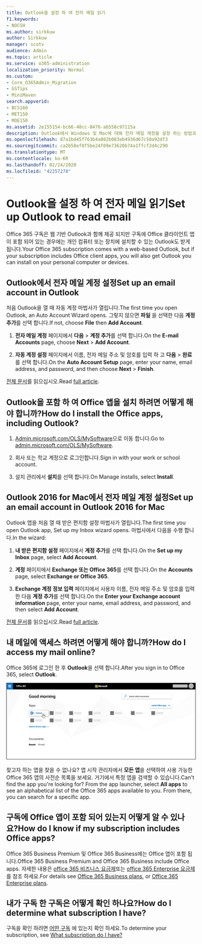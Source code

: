 ```yaml
---
title: Outlook을 설정 하 여 전자 메일 읽기
f1.keywords:
- NOCSH
ms.author: sirkkuw
author: Sirkkuw
manager: scotv
audience: Admin
ms.topic: article
ms.service: o365-administration
localization_priority: Normal
ms.custom:
- Core_O365Admin_Migration
- GSTips
- MiniMaven
search.appverid:
- BCS160
- MET150
- MOE150
ms.assetid: 2e155154-bc66-48cc-8476-ab558c97115a
description: Outlook에서 Windows 및 Mac에 대해 전자 메일 계정을 설정 하는 방법과 Office 앱을 설치 하 고 온라인으로 전자 메일에 액세스 하는 방법에 대해 알아봅니다.
ms.openlocfilehash: 87a1bd45f763b4a802b083eb4936d67c50a92df3
ms.sourcegitcommit: ca2b58ef8f5be24f09e73620b74a1ffcf2d4c290
ms.translationtype: MT
ms.contentlocale: ko-KR
ms.lasthandoff: 02/24/2020
ms.locfileid: "42257278"
---
```

# <a name="set-up-outlook-to-read-email"></a><span data-ttu-id="dce19-103">Outlook을 설정 하 여 전자 메일 읽기</span><span class="sxs-lookup"><span data-stu-id="dce19-103">Set up Outlook to read email</span></span>

<span data-ttu-id="dce19-104">Office 365 구독은 웹 기반 Outlook과 함께 제공 되지만 구독에 Office 클라이언트 앱이 포함 되어 있는 경우에는 개인 컴퓨터 또는 장치에 설치할 수 있는 Outlook도 받게 됩니다.</span><span class="sxs-lookup"><span data-stu-id="dce19-104">Your Office 365 subscription comes with a web-based Outlook, but if your subscription includes Office client apps, you will also get Outlook you can install on your personal computer or devices.</span></span>
  
## <a name="set-up-an-email-account-in-outlook"></a><span data-ttu-id="dce19-105">Outlook에서 전자 메일 계정 설정</span><span class="sxs-lookup"><span data-stu-id="dce19-105">Set up an email account in Outlook</span></span>

<span data-ttu-id="dce19-106">처음 Outlook을 열 때 자동 계정 마법사가 열립니다.</span><span class="sxs-lookup"><span data-stu-id="dce19-106">The first time you open Outlook, an Auto Account Wizard opens.</span></span> <span data-ttu-id="dce19-107">그렇지 않으면 **파일** 을 선택한 다음 **계정 추가**를 선택 합니다.</span><span class="sxs-lookup"><span data-stu-id="dce19-107">If not, choose **File** then **Add Account**.</span></span>
  
1. <span data-ttu-id="dce19-108">**전자 메일 계정** 페이지에서 **다음** \> **계정 추가**를 선택 합니다.</span><span class="sxs-lookup"><span data-stu-id="dce19-108">On the **E-mail Accounts** page, choose **Next** \> **Add Account**.</span></span>
    
2. <span data-ttu-id="dce19-109">**자동 계정 설정** 페이지에서 이름, 전자 메일 주소 및 암호를 입력 하 고 **다음** \> **완료**를 선택 합니다.</span><span class="sxs-lookup"><span data-stu-id="dce19-109">On the **Auto Account Setup** page, enter your name, email address, and password, and then choose **Next** \> **Finish**.</span></span>
    
<span data-ttu-id="dce19-110">[전체 문서](https://support.office.com/article/6e27792a-9267-4aa4-8bb6-c84ef146101b.aspx)를 읽으십시오.</span><span class="sxs-lookup"><span data-stu-id="dce19-110">Read [full article](https://support.office.com/article/6e27792a-9267-4aa4-8bb6-c84ef146101b.aspx).</span></span>
  
## <a name="how-do-i-install-the-office-apps-including-outlook"></a><span data-ttu-id="dce19-111">Outlook을 포함 하 여 Office 앱을 설치 하려면 어떻게 해야 합니까?</span><span class="sxs-lookup"><span data-stu-id="dce19-111">How do I install the Office apps, including Outlook?</span></span>

1. <span data-ttu-id="dce19-112">[Admin.microsoft.com/OLS/MySoftware](https://admin.microsoft.com/OLS/MySoftware.aspx)으로 이동 합니다.</span><span class="sxs-lookup"><span data-stu-id="dce19-112">Go to [admin.microsoft.com/OLS/MySoftware](https://admin.microsoft.com/OLS/MySoftware.aspx).</span></span>
    
2. <span data-ttu-id="dce19-113">회사 또는 학교 계정으로 로그인합니다.</span><span class="sxs-lookup"><span data-stu-id="dce19-113">Sign in with your work or school account.</span></span>
    
3. <span data-ttu-id="dce19-114">설치 관리에서 **설치**를 선택 합니다.</span><span class="sxs-lookup"><span data-stu-id="dce19-114">On Manage installs, select **Install**.</span></span>
    
## <a name="set-up-an-email-account-in-outlook-2016-for-mac"></a><span data-ttu-id="dce19-115">Outlook 2016 for Mac에서 전자 메일 계정 설정</span><span class="sxs-lookup"><span data-stu-id="dce19-115">Set up an email account in Outlook 2016 for Mac</span></span>

<span data-ttu-id="dce19-116">Outlook 앱을 처음 열 때 받은 편지함 설정 마법사가 열립니다.</span><span class="sxs-lookup"><span data-stu-id="dce19-116">The first time you open Outlook app, Set up my Inbox wizard opens.</span></span> <span data-ttu-id="dce19-117">마법사에서 다음을 수행 합니다.</span><span class="sxs-lookup"><span data-stu-id="dce19-117">In the wizard:</span></span> 
  
1. <span data-ttu-id="dce19-118">**내 받은 편지함 설정** 페이지에서 **계정 추가**를 선택 합니다.</span><span class="sxs-lookup"><span data-stu-id="dce19-118">On the **Set up my Inbox** page, select **Add Account**.</span></span>
    
2. <span data-ttu-id="dce19-119">**계정** 페이지에서 **Exchange 또는 Office 365**를 선택 합니다.</span><span class="sxs-lookup"><span data-stu-id="dce19-119">On the **Accounts** page, select **Exchange or Office 365**.</span></span>
    
3. <span data-ttu-id="dce19-120">**Exchange 계정 정보 입력** 페이지에서 사용자 이름, 전자 메일 주소 및 암호를 입력 한 다음 **계정 추가**를 선택 합니다.</span><span class="sxs-lookup"><span data-stu-id="dce19-120">On the **Enter your Exchange account information** page, enter your name, email address, and password, and then select **Add Account**.</span></span>
    
<span data-ttu-id="dce19-121">[전체 문서](https://support.office.com/article/6e27792a-9267-4aa4-8bb6-c84ef146101b.aspx#PickTab=Outlook_for_Mac)를 읽으십시오.</span><span class="sxs-lookup"><span data-stu-id="dce19-121">Read [full article](https://support.office.com/article/6e27792a-9267-4aa4-8bb6-c84ef146101b.aspx#PickTab=Outlook_for_Mac).</span></span> 
  
## <a name="how-do-i-access-my-mail-online"></a><span data-ttu-id="dce19-122">내 메일에 액세스 하려면 어떻게 해야 합니까?</span><span class="sxs-lookup"><span data-stu-id="dce19-122">How do I access my mail online?</span></span>

<span data-ttu-id="dce19-123">Office 365에 로그인 한 후 **Outlook**을 선택 합니다.</span><span class="sxs-lookup"><span data-stu-id="dce19-123">After you sign in to Office 365, select **Outlook**.</span></span>
  
![Outlook 앱이 강조 표시 된 상태로 Office 365 홈 페이지](../media/3ceee838-9d85-4af3-95a6-fbcee11036f4.png)
  
<span data-ttu-id="dce19-p103">찾고자 하는 앱을 찾을 수 없나요? 앱 시작 관리자에서 **모든 앱**을 선택하여 사용 가능한 Office 365 앱의 사전순 목록을 보세요. 거기에서 특정 앱을 검색할 수 있습니다.</span><span class="sxs-lookup"><span data-stu-id="dce19-p103">Can't find the app you're looking for? From the app launcher, select **All apps** to see an alphabetical list of the Office 365 apps available to you. From there, you can search for a specific app.</span></span> 
  
## <a name="how-do-i-know-if-my-subscription-includes-office-apps"></a><span data-ttu-id="dce19-128">구독에 Office 앱이 포함 되어 있는지 어떻게 알 수 있나요?</span><span class="sxs-lookup"><span data-stu-id="dce19-128">How do I know if my subscription includes Office apps?</span></span>

<span data-ttu-id="dce19-129">Office 365 Business Premium 및 Office 365 Business에는 Office 앱이 포함 됩니다.</span><span class="sxs-lookup"><span data-stu-id="dce19-129">Office 365 Business Premium and Office 365 Business include Office apps.</span></span> <span data-ttu-id="dce19-130">자세한 내용은 [office 365 비즈니스 요금제](https://go.microsoft.com/fwlink/p/?LinkId=723731)또는 [office 365 Enterprise 요금제](https://go.microsoft.com/fwlink/p/?LinkId=800029)를 참조 하세요.</span><span class="sxs-lookup"><span data-stu-id="dce19-130">For details see [Office 365 Business plans](https://go.microsoft.com/fwlink/p/?LinkId=723731), or [Office 365 Enterprise plans](https://go.microsoft.com/fwlink/p/?LinkId=800029).</span></span>
  
## <a name="how-do-i-determine-what-subscription-i-have"></a><span data-ttu-id="dce19-131">내가 구독 한 구독은 어떻게 확인 하나요?</span><span class="sxs-lookup"><span data-stu-id="dce19-131">How do I determine what subscription I have?</span></span>

<span data-ttu-id="dce19-132">구독을 확인 하려면 [어떤 구독](../admin-overview/what-subscription-do-i-have.md) 에 있는지 확인 하세요.</span><span class="sxs-lookup"><span data-stu-id="dce19-132">To determine your subscription, see [What subscription do I have?](../admin-overview/what-subscription-do-i-have.md)</span></span>
  

